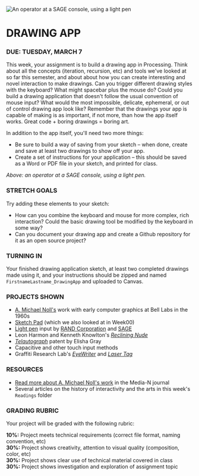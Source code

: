 ![An operator at a SAGE console, using a light pen](https://raw.githubusercontent.com/jeffThompson/CreativeProgramming1/master/Images/Week05/SAGE-ConsoleOperator.jpg)

DRAWING APP
====

### DUE: TUESDAY, MARCH 7

This week, your assignment is to build a drawing app in Processing. Think about all the concepts (iteration, recursion, etc) and tools we've looked at so far this semester, and about about how you can create interesting and novel interaction to make drawings. Can you trigger different drawing styles with the keyboard? What might spacebar plus the mouse do? Could you build a drawing application that doesn't follow the usual convention of mouse input? What would the most impossible, delicate, ephemeral, or out of control drawing app look like? Remember that the drawings your app is capable of making is as important, if not more, than how the app itself works. Great code + boring drawings = boring art. 

In addition to the app itself, you'll need two more things:  

* Be sure to build a way of saving from your sketch – when done, create and save at least two drawings to show off your app.  
* Create a set of instructions for your application – this should be saved as a Word or PDF file in your sketch, and printed for class.  

*Above: an operator at a SAGE console, using a light pen.*  

### STRETCH GOALS  
Try adding these elements to your sketch:

* How can you combine the keyboard and mouse for more complex, rich interaction? Could the basic drawing tool be modified by the keyboard in some way?  
* Can you document your drawing app and create a Github repository for it as an open source project?  

### TURNING IN  
Your finished drawing application sketch, at least two completed drawings made using it, and your instructions should be zipped and named `FirstnameLastname_DrawingApp` and uploaded to Canvas.

### PROJECTS SHOWN  

* [A. Michael Noll's](https://en.wikipedia.org/wiki/A._Michael_Noll) work with early computer graphics at Bell Labs in the 1960s  
* [Sketch Pad](https://en.wikipedia.org/wiki/Sketchpad) (which we also looked at in Week00)  
* [Light pen](https://en.wikipedia.org/wiki/Light_pen) input by [RAND Corporation](https://en.wikipedia.org/wiki/RAND_Tablet) and [SAGE](https://en.wikipedia.org/wiki/Semi-Automatic_Ground_Environment)  
* Leon Harmon and Kenneth Knowlton's [*Reclining Nude*](http://www.medienkunstnetz.de/works/nude/)  
* [*Telautograph*](https://en.wikipedia.org/wiki/Telautograph) patent by Elisha Gray  
* Capacitive and other touch input methods  
* Graffiti Research Lab's [*EyeWriter*](http://www.graffitiresearchlab.com/blog/eyewriter/) and [*Laser Tag*](http://www.graffitiresearchlab.com/blog/projects/laser-tag/#video)  

### RESOURCES  

* [Read more about A. Michael Noll's work](http://median.newmediacaucus.org/routing-mondrian-the-a-michael-noll-experiment/) in the Media-N journal  
* Several articles on the history of interactivity and the arts in this week's `Readings` folder  

### GRADING RUBRIC  
Your project will be graded with the following rubric:

**10%:** Project meets technical requirements (correct file format, naming convention, etc)  
**30%:** Project shows creativity, attention to visual quality (composition, color, etc)  
**30%:** Project shows clear use of technical material covered in class  
**30%:** Project shows investigation and exploration of assignment topic  

